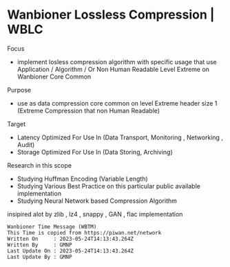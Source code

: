 # Wanbioner Lossless Compression | WBLC

Focus
- implement losless compression algorithm with specific usage that use Application / Algorithm / Or Non Human Readable Level Extreme on Wanbioner Core Common

Purpose
- use as data compression core common on level Extreme header size 1 (Extreme Compression that non Human Readable)

Target
- Latency Optimized For Use In (Data Transport, Monitoring , Networking , Audit)
- Storage Optimized For Use In (Data Storing, Archiving)

Research in this scope
- Studying Huffman Encoding (Variable Length)
- Studying Various Best Practice on this particular public available implementation
- Studying Neural Network based Compression Algorithm

insipired alot by zlib , lz4 , snappy , GAN , flac implementation

```
Wanbioner Time Message (WBTM)
This Time is copied from https://piwan.net/network
Written On     : 2023-05-24T14:13:43.264Z
Written By     : GMNP
Last Update On : 2023-05-24T14:13:43.264Z
Last Update By : GMNP
```
